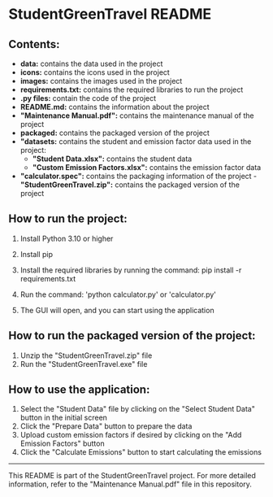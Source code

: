 # StudentGreenTravel README

## Contents:

- **data:** contains the data used in the project
- **icons:** contains the icons used in the project
- **images:** contains the images used in the project
- **requirements.txt:** contains the required libraries to run the project
- **.py files:** contain the code of the project
- **README.md:** contains the information about the project
- **"Maintenance Manual.pdf":** contains the maintenance manual of the project
- **packaged:** contains the packaged version of the project
- **"datasets:** contains the student and emission factor data used in the project:
    - **"Student Data.xlsx":** contains the student data
    - **"Custom Emission Factors.xlsx":** contains the emission factor data
- **"calculator.spec":** contains the packaging information of the project
-**"StudentGreenTravel.zip":** contains the packaged version of the project

## How to run the project:
1. Install Python 3.10 or higher

2. Install pip

3. Install the required libraries by running the command:
pip install -r requirements.txt

4. Run the command: 
'python calculator.py'
or
'calculator.py'

5. The GUI will open, and you can start using the application

## How to run the packaged version of the project:
1. Unzip the "StudentGreenTravel.zip" file
2. Run the "StudentGreenTravel.exe" file

## How to use the application:

1. Select the "Student Data" file by clicking on the "Select Student Data" button in the initial screen
2. Click the "Prepare Data" button to prepare the data
3. Upload custom emission factors if desired by clicking on the "Add Emission Factors" button
4. Click the "Calculate Emissions" button to start calculating the emissions

---
This README is part of the StudentGreenTravel project. For more detailed information, refer to the "Maintenance Manual.pdf" file in this repository.
